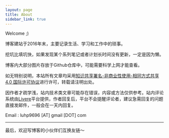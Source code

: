 ```yaml
---
layout: page
title: About
sidebar_link: true
---
```


Welcome ;)

博客建站于2016年末，主要记录生活、学习和工作中的琐事。

挖坑比填坑快，如果发现某个系列笔记或者计划长时间没有更新，一定是因为懒。

博客内大部分图片存放于Github仓库中，可能需要科学上网才能查看。



如无特别说明，本站所有文章均采用[知识共享署名-非商业性使用-相同方式共享 4.0 国际许可协议](https://creativecommons.org/licenses/by-nc-sa/4.0/)进行许可，转载请注明出处。

因作者才疏学浅，站内技术类文章可能存在错误，内容或方法仅供参考。站内评论系统由[Livere](https://livere.com/)平台提供，作者回复后，平台不会提醒评论者，建议急需回复的问题直接发邮件，一般会在一天内回复。



Email :  luhp9696 [AT] gmail [DOT] com



---

最后，欢迎写博客的小伙伴们互换友链～